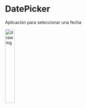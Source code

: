 # DatePicker

Aplicación para seleccionar una fecha

<img src="https://user-images.githubusercontent.com/81963107/126997382-fbc2bb8e-ca04-4a92-a93d-9ce0f5bbddbd.png" alt="drawing" width="25%"/>

